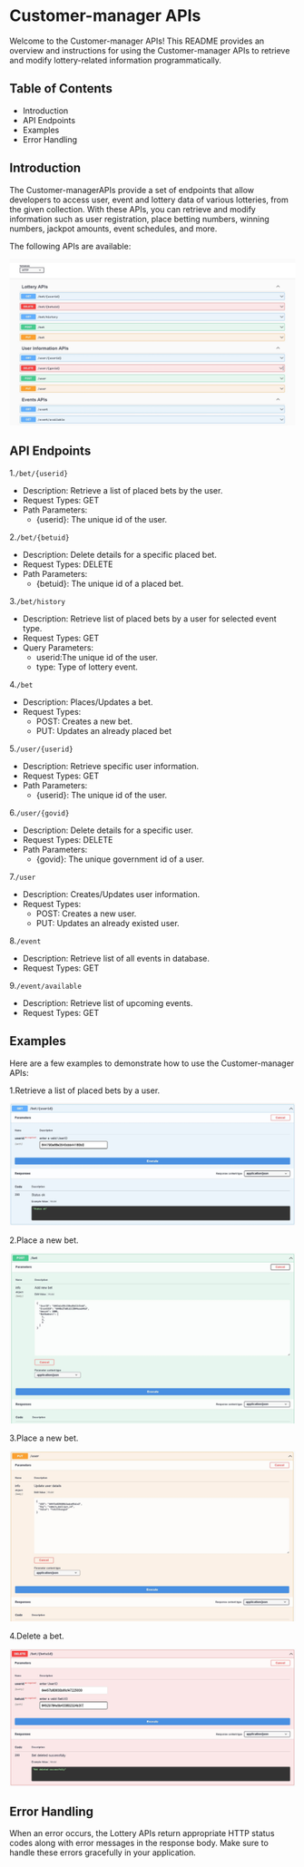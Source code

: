 # Customer-manager APIs

Welcome to the Customer-manager APIs! This README provides an overview and instructions for using the Customer-manager APIs to retrieve and modify lottery-related information programmatically.

## Table of Contents

- Introduction
- API Endpoints
- Examples
- Error Handling

## Introduction

The Customer-managerAPIs provide a set of endpoints that allow developers to access user, event and lottery data of various lotteries, from the given collection. With these APIs, you can retrieve and modify information such as user registration, place betting numbers, winning numbers, jackpot amounts, event schedules, and more.

The following APIs are available:

![Customer-manager-APIs-Image](./Images/Customer-manager-Image.jpg)

## API Endpoints

1.`/bet/{userid}`

- Description: Retrieve a list of placed bets by the user.
- Request Types: GET
- Path Parameters:
  - {userid}: The unique id of the user.

2.`/bet/{betuid}`

- Description: Delete details for a specific placed bet.
- Request Types: DELETE
- Path Parameters:
  - {betuid}: The unique id of a placed bet.

3.`/bet/history`

- Description: Retrieve list of placed bets by a user for selected event type.
- Request Types: GET
- Query Parameters:
  - userid:The unique id of the user.
  - type: Type of lottery event.

4.`/bet`

- Description: Places/Updates a bet.
- Request Types:
  - POST: Creates a new bet.
  - PUT: Updates an already placed bet

5.`/user/{userid}`

- Description: Retrieve specific user information.
- Request Types: GET
- Path Parameters:
  - {userid}: The unique id of the user.

6.`/user/{govid}`

- Description: Delete details for a specific user.
- Request Types: DELETE
- Path Parameters:
  - {govid}: The unique government id of a user.

7.`/user`

- Description: Creates/Updates user information.
- Request Types:
  - POST: Creates a new user.
  - PUT: Updates an already existed user.

8.`/event`

- Description: Retrieve list of all events in database.
- Request Types: GET

9.`/event/available`

- Description: Retrieve list of upcoming events.
- Request Types: GET

## Examples

Here are a few examples to demonstrate how to use the Customer-manager APIs:

1.Retrieve a list of placed bets by a user.

![GET-bet-userid](./Images/GET-bet-userid.JPG)

2.Place a new bet.

![POST-bet](./Images/POST-bet.JPG)

3.Place a new bet.

![PUT-user](./Images/PUT-user.JPG)

4.Delete a bet.

![Delete-bet-betuid](./Images/Delete-bet-betuid.JPG)

## Error Handling

When an error occurs, the Lottery APIs return appropriate HTTP status codes along with error messages in the response body. Make sure to handle these errors gracefully in your application.
